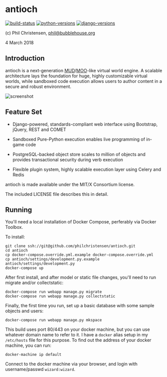antioch 
=======

[![build-status](https://travis-ci.org/philchristensen/antioch.svg?branch=master)](https://travis-ci.org/philchristensen/antioch)
[![python-versions](https://img.shields.io/badge/Python-2.7%2C%203.5-brightgreen.svg)](https://www.python.org)
[![django-versions](https://img.shields.io/badge/Django-1.11%2C%202.0.2-blue.svg)](https://www.djangoproject.com)

(c) Phil Christensen, <phil@bubblehouse.org>

4 March 2018

Introduction
-------------

antioch is a next-generation [MUD](http://en.wikipedia.org/wiki/MUD)/[MOO](http://en.wikipedia.org/wiki/MOO)-like
virtual world engine. A scalable architecture lays the foundation for huge, highly customizable virtual worlds, while
sandboxed code execution allows users to author content in a secure and robust environment.

![screenshot](https://github.com/philchristensen/antioch/raw/master/doc/img/screenshot.png "Sample Screenshot")

Feature Set
-----------

* Django-powered, standards-compliant web interface using Bootstrap, jQuery, REST and COMET

* Sandboxed Pure-Python execution enables live programming of in-game code

* PostgreSQL-backed object store scales to million of objects and provides transactional security during verb execution

* Flexible plugin system, highly scalable execution layer using Celery and Redis


antioch is made available under the MIT/X Consortium license.

The included LICENSE file describes this in detail.

Running
--------

You'll need a local installation of Docker Compose, perferably via Docker Toolbox.

To install:

    git clone ssh://git@github.com/philchristensen/antioch.git
    cd antioch
    cp docker-compose.override.yml.example docker-compose.override.yml
    cp antioch/settings/development.py.example antioch/settings/development.py
    docker-compose up

After first install, and after model or static file changes, you'll need to run migrate
and/or collectstatic:

    docker-compose run webapp manage.py migrate
    docker-compose run webapp manage.py collectstatic

Finally, the first time you run, set up a basic database with some sample objects and users:

    docker-compose run webapp manage.py mkspace

This build uses port 80/443 on your docker machine, but you can use whatever domain name
to refer to it. I have a `docker` alias setup in my `/etc/hosts` file for this purpose.
To find out the address of your docker machine, you can run:

    docker-machine ip default

Connect to the docker machine via your browser, and login with username/passwd `wizard:wizard`.
